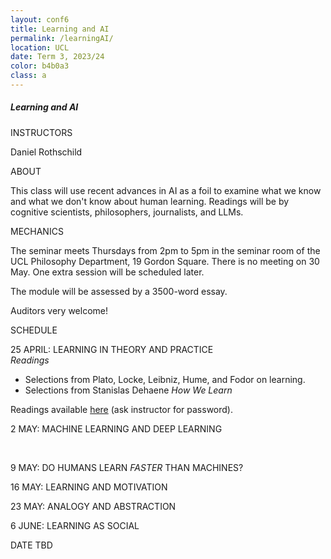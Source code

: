 ```yaml
---
layout: conf6
title: Learning and AI
permalink: /learningAI/
location: UCL
date: Term 3, 2023/24
color: b4b0a3
class: a
---
```



##### Learning and AI



<div class="maintext" markdown="1">

<div class="title"> INSTRUCTORS </div>

Daniel Rothschild

<div class="title"> ABOUT </div>

This class will use recent advances in AI as a foil to examine what we know and what we don't know about human learning. Readings will be by cognitive scientists, philosophers, journalists, and LLMs.

<div class="title"> MECHANICS </div>

The seminar meets Thursdays from 2pm to 5pm in the seminar room of the UCL Philosophy Department, 19 Gordon Square.  There is no meeting on 30 May. One extra session will be scheduled later.

The module will be assessed by a 3500-word essay.

Auditors very welcome!

<div class="title"> SCHEDULE </div>

<span class="titleblack">25 APRIL:</span> <span class = "titlethin"> LEARNING IN THEORY AND PRACTICE  </span>  <br>
*Readings* 

- Selections from Plato, Locke, Leibniz, Hume, and Fodor on learning.
- Selections from Stanislas Dehaene <i>How We Learn</i><br>

Readings available [here](https://liveuclac-my.sharepoint.com/:f:/g/personal/uctydro_ucl_ac_uk/Egtv4gnGbvROv10b4scfEewBWj2G78te0TYpGLiqyiXuBQ) (ask instructor for password).
<div class="optional" markdown="1">

</div>

<span class="titleblack">2 MAY:</span> <span class = "titlethin">  MACHINE LEARNING AND DEEP LEARNING </span>

<br>

<span class="titleblack">9 MAY:</span> <span class = "titlethin"> DO HUMANS LEARN <i> FASTER </i> THAN MACHINES? </span>  <br>

<span class="titleblack">16 MAY:</span> <span class = "titlethin"> LEARNING AND MOTIVATION </span>  <br>


<span class="titleblack">23 MAY:</span> <span class = "titlethin"> ANALOGY AND ABSTRACTION  </span>  <br>

<span class="titleblack">6 JUNE:</span> <span class = "titlethin"> LEARNING AS SOCIAL </span>  <br>

<span class="titleblack"> DATE TBD</span> <span class = "titlethin">  </span>  <br>





